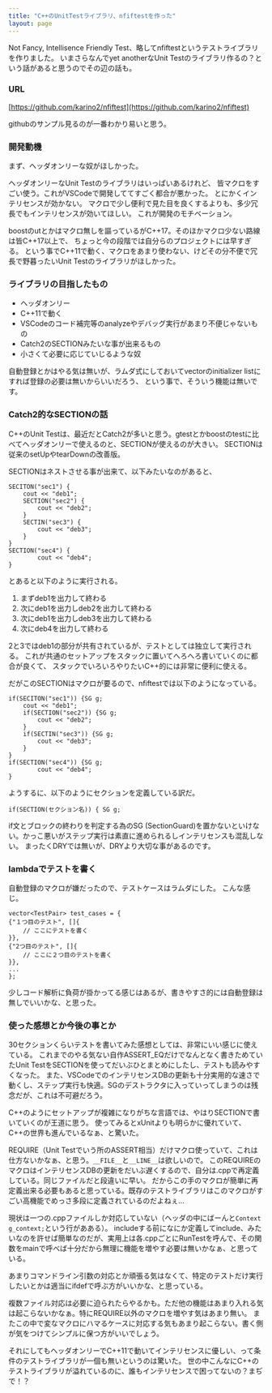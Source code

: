 ```yaml
---
title: "C++のUnitTestライブラリ、nfiftestを作った"
layout: page
---
```

Not Fancy, Intellisence Friendly Test、略してnfiftestというテストライブラリを作りました。
いまさらなんでyet anotherなUnit Testのライブラリ作るの？という話があると思うのでその辺の話も。

### URL

[https://github.com/karino2/nfiftest](https://github.com/karino2/nfiftest)

githubのサンプル見るのが一番わかり易いと思う。

### 開発動機

まず、ヘッダオンリーな奴がほしかった。

ヘッダオンリーなUnit Testのライブラリはいっぱいあるけれど、
皆マクロをすごい使う。これがVSCodeで開発しててすごく都合が悪かった。
とにかくインテリセンスが効かない。
マクロで少し便利で見た目を良くするよりも、多少冗長でもインテリセンスが効いてほしい。
これが開発のモチベーション。

boostのutとかはマクロ無しを謳っているがC++17。そのほかマクロ少ない路線は皆C++17以上で、
ちょっと今の段階では自分らのプロジェクトには早すぎる。
という事でC++11で動く、マクロをあまり使わない、けどその分不便で冗長で野暮ったいUnit Testのライブラリがほしかった。

### ライブラリの目指したもの

- ヘッダオンリー
- C++11で動く
- VSCodeのコード補完等のanalyzeやデバッグ実行があまり不便じゃないもの
- Catch2のSECTIONみたいな事が出来るもの
- 小さくて必要に応じていじるような奴

自動登録とかはやる気は無いが、ラムダ式にしておいてvectorのinitializer listにすれば登録の必要は無いからいいだろう、
という事で、そういう機能は無いです。

### Catch2的なSECTIONの話

C++のUnit Testは、最近だとCatch2が多いと思う。gtestとかboostのtestに比べてヘッダオンリーで使えるのと、SECTIONが使えるのが大きい。
SECTIONは従来のsetUpやtearDownの改善版。

SECTIONはネストさせる事が出来て、以下みたいなのがあると、

```
SECITON("sec1") {
    cout << "deb1";
    SECTION("sec2") {
        cout << "deb2";
    }
    SECTIN("sec3") {
        cout << "deb3";
    }
}
SECTION("sec4") {
        cout << "deb4";
}
```

とあると以下のように実行される。

1. まずdeb1を出力して終わる
2. 次にdeb1を出力しdeb2を出力して終わる
3. 次にdeb1を出力しdeb3を出力して終わる
4. 次にdeb4を出力して終わる

2と3ではdeb1の部分が共有されているが、テストとしては独立して実行される。
これが共通のセットアップをスタックに置いてへろへろ書いていくのに都合が良くて、
スタックでいろいろやりたいC++的には非常に便利に使える。

だがこのSECTIONはマクロが要るので、nfiftestでは以下のようになっている。

```
if(SECITON("sec1")) {SG g;
    cout << "deb1";
    if(SECTION("sec2")) {SG g;
        cout << "deb2";
    }
    if(SECTIN("sec3")) {SG g;
        cout << "deb3";
    }
}
if(SECTION("sec4")) {SG g;
        cout << "deb4";
}
```

ようするに、以下のようにセクションを定義している訳だ。

```
if(SECTION(セクション名)) { SG g;
```

if文とブロックの終わりを判定する為のSG (SectionGuard)を置かないといけない。かっこ悪いがステップ実行は素直に進められるしインテリセンスも混乱しない。
まったくDRYでは無いが、DRYより大切な事があるのです。

### lambdaでテストを書く

自動登録のマクロが嫌だったので、テストケースはラムダにした。
こんな感じ。

```
vector<TestPair> test_cases = {
{"１つ目のテスト", []{
    // ここにテストを書く
}},
{"2つ目のテスト", []{
    // ここに２つ目のテストを書く
}},
...
};
```

少しコード解析に負荷が掛かってる感じはあるが、書きやすさ的には自動登録は無しでいいかな、と思った。

### 使った感想とか今後の事とか

30セクションくらいテストを書いてみた感想としては、非常にいい感じに使えている。
これまでのやる気ない自作ASSERT_EQだけでなんとなく書きためていたUnit TestをSECTIONを使ってだいぶひとまとめにしたし、テストも読みやすくなった。
また、VSCodeでのインテリセンスDBの更新も十分実用的な速さで動くし、ステップ実行も快適。SGのデストラクタに入っていってしまうのは残念だが、これは不可避だろう。

C++のようにセットアップが複雑になりがちな言語では、やはりSECTIONで書いていくのが王道に思う。
使ってみるとxUnitよりも明らかに優れていて、C++の世界も進んでいるなぁ、と驚いた。

REQUIRE（Unit Testでいう所のASSERT相当）だけマクロ使っていて、これは仕方ないかなぁ、と思う。`__FILE__`と`__LINE__`は欲しいので。
このREQUIREのマクロはインテリセンスDBの更新をだいぶ遅くするので、自分は.cppで再定義している。同じファイルだと段違いに早い。
だからこの手のマクロが簡単に再定義出来る必要もあると思っている。既存のテストライブラリはこのマクロがすごい高機能でめっさ多段に定義されているのだよねぇ…

現状は一つの.cppファイルしか対応していない（ヘッダの中にばーんと`Context g_context;`という行があある）。
includeする前になにか定義してinclude、みたいなのを許せば簡単なのだが、実用上は各.cppごとにRunTestを呼んで、その関数をmainで呼べば十分だから無理に機能を増やす必要は無いかなぁ、と思っている。

あまりコマンドライン引数の対応とか頑張る気はなくて、特定のテストだけ実行したいとかは適当にifdefで呼ぶ方がいいかな、と思っている。

複数ファイル対応は必要に迫られたらやるかも。ただ他の機能はあまり入れる気は起こらないかなぁ。特にREQUIRE以外のマクロを増やす気はあまり無い。
またこの中で変なマクロにハマるケースに対応する気もあまり起こらない。書く側が気をつけてシンプルに保つ方がいいでしょう。

それにしてもヘッダオンリーでC++11で動いてインテリセンスに優しい、って条件のテストライブラリが一個も無いというのは驚いた。
世の中こんなにC++のテストライブラリが溢れているのに、誰もインテリセンスで困ってないの？まぢで！？
